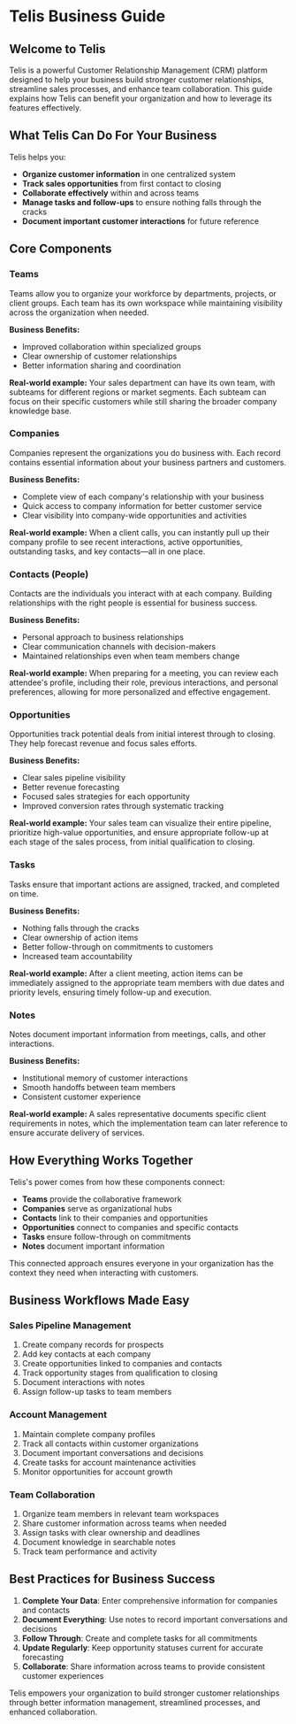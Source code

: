 # Telis Business Guide

## Welcome to Telis

Telis is a powerful Customer Relationship Management (CRM) platform designed to help your business build stronger customer relationships, streamline sales processes, and enhance team collaboration. This guide explains how Telis can benefit your organization and how to leverage its features effectively.

## What Telis Can Do For Your Business

Telis helps you:
- **Organize customer information** in one centralized system
- **Track sales opportunities** from first contact to closing
- **Collaborate effectively** within and across teams
- **Manage tasks and follow-ups** to ensure nothing falls through the cracks
- **Document important customer interactions** for future reference

## Core Components

### Teams

Teams allow you to organize your workforce by departments, projects, or client groups. Each team has its own workspace while maintaining visibility across the organization when needed.

**Business Benefits:**
- Improved collaboration within specialized groups
- Clear ownership of customer relationships
- Better information sharing and coordination

**Real-world example:** Your sales department can have its own team, with subteams for different regions or market segments. Each subteam can focus on their specific customers while still sharing the broader company knowledge base.

### Companies

Companies represent the organizations you do business with. Each record contains essential information about your business partners and customers.

**Business Benefits:**
- Complete view of each company's relationship with your business
- Quick access to company information for better customer service
- Clear visibility into company-wide opportunities and activities

**Real-world example:** When a client calls, you can instantly pull up their company profile to see recent interactions, active opportunities, outstanding tasks, and key contacts—all in one place.

### Contacts (People)

Contacts are the individuals you interact with at each company. Building relationships with the right people is essential for business success.

**Business Benefits:**
- Personal approach to business relationships
- Clear communication channels with decision-makers
- Maintained relationships even when team members change

**Real-world example:** When preparing for a meeting, you can review each attendee's profile, including their role, previous interactions, and personal preferences, allowing for more personalized and effective engagement.

### Opportunities

Opportunities track potential deals from initial interest through to closing. They help forecast revenue and focus sales efforts.

**Business Benefits:**
- Clear sales pipeline visibility
- Better revenue forecasting
- Focused sales strategies for each opportunity
- Improved conversion rates through systematic tracking

**Real-world example:** Your sales team can visualize their entire pipeline, prioritize high-value opportunities, and ensure appropriate follow-up at each stage of the sales process, from initial qualification to closing.

### Tasks

Tasks ensure that important actions are assigned, tracked, and completed on time.

**Business Benefits:**
- Nothing falls through the cracks
- Clear ownership of action items
- Better follow-through on commitments to customers
- Increased team accountability

**Real-world example:** After a client meeting, action items can be immediately assigned to the appropriate team members with due dates and priority levels, ensuring timely follow-up and execution.

### Notes

Notes document important information from meetings, calls, and other interactions.

**Business Benefits:**
- Institutional memory of customer interactions
- Smooth handoffs between team members
- Consistent customer experience

**Real-world example:** A sales representative documents specific client requirements in notes, which the implementation team can later reference to ensure accurate delivery of services.

## How Everything Works Together

Telis's power comes from how these components connect:

- **Teams** provide the collaborative framework
- **Companies** serve as organizational hubs
- **Contacts** link to their companies and opportunities
- **Opportunities** connect to companies and specific contacts
- **Tasks** ensure follow-through on commitments
- **Notes** document important information

This connected approach ensures everyone in your organization has the context they need when interacting with customers.

## Business Workflows Made Easy

### Sales Pipeline Management

1. Create company records for prospects
2. Add key contacts at each company
3. Create opportunities linked to companies and contacts
4. Track opportunity stages from qualification to closing
5. Document interactions with notes
6. Assign follow-up tasks to team members

### Account Management

1. Maintain complete company profiles
2. Track all contacts within customer organizations
3. Document important conversations and decisions
4. Create tasks for account maintenance activities
5. Monitor opportunities for account growth

### Team Collaboration

1. Organize team members in relevant team workspaces
2. Share customer information across teams when needed
3. Assign tasks with clear ownership and deadlines
4. Document knowledge in searchable notes
5. Track team performance and activity

## Best Practices for Business Success

1. **Complete Your Data**: Enter comprehensive information for companies and contacts
2. **Document Everything**: Use notes to record important conversations and decisions
3. **Follow Through**: Create and complete tasks for all commitments
4. **Update Regularly**: Keep opportunity statuses current for accurate forecasting
5. **Collaborate**: Share information across teams to provide consistent customer experiences

Telis empowers your organization to build stronger customer relationships through better information management, streamlined processes, and enhanced collaboration. 